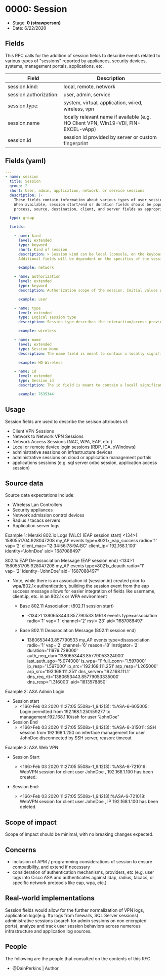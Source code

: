# 0000: Session
<!--^ The ECS team will assign a unique, contiguous RFC number upon merging the initial stage of this RFC, taking care not to conflict with other RFCs.-->

- Stage: **0 (strawperson)** <!-- Update to reflect target stage -->
- Date: 6/22/2020 <!-- Update to reflect date of most recent stage advancement -->

<!--
Stage 0: Provide a high level summary of the premise of these changes. Briefly describe the nature, purpose, and impact of the changes. ~2-5 sentences.
-->

## Fields
This RFC calls for the addition of session fields to describe events related to various types of "sessions" reported by appliances, security devices, systems, management portals, applications, etc.

| Field | Description |
| ----- | ----------- |
|session.kind:            | local, remote, network
|session.authorization:   | user, admin, service
|session.type:            | system, virtual, application, wired, wireless, vpn
|session.name             | locally relevant name if available (e.g. HQ Client VPN, Win19-VDI, FIN-EXCEL-vApp)
|session.id               | session id provided by server or custom fingerprint



## Fields (yaml)
```yaml
---
- name: session
  title: Session
  group: 2
  short: User, admin, application, network, or service sessions
  description: |-
    These fields contain information about various types of user sessions typically reported & logged in an enterprise.
    When available, session start/end or duration fields should be populated, as well as iam, user, network, host, observer,
    process, source, destination, client, and server fields as appropriate.

  type: group

  fields:

    - name: kind
      level: extended
      type: keyword
      short: Kind of session
      description: > Session kind can be local (console, on the keyboard), remote (ssh, vdi, web, ftp), or network (802.1x, wpa, NAC)
      Additional fields will be dependent on the specifics of the session reported.

      example: network

    - name: authorization
      level: extended
      type: keyword
      description: Authorization scope of the session. Initial values will include general user level access (e.g. user vdi/vda, vpn, or web sessions, network access, etc), administrative sessions (root, VMWare Host access, router cli, etc.) or service (network to network VPN, non-user verified services sessions e.g. micro-service backend architectures).

      example: user

    - name: type
      level: extended
      type: Logical session type
      description: Session type describes the interaction/access provided.  Initial values include system (shell or desktop), virtual (VDI), application (web, ftp, etc.), wired (nac, 802.1x), wireless (wpa/.1x), or vpn (ipsec, ssl, etc). Note that actual aaa mechanism (system, domain, wpa, 802.1x) does not indicate a specific session type.

      example: wireless

    - name: name
      level: extended
      type: Session Name
      description: The name field is meant to contain a locally significant identifier for the session as configured. This could represent a VPN group name, a wireless network name (ssid), a wired network segment, VDI service name, or application identifier.

      example: HQ-Wireless

    - name: id
      level: extended
      type: Session id
      description: The id field is meant to contain a locall significant identifier for the session as provided by the observer or host reporting the session.  If no id is provided this field can remain blank, or a hash function similar to network.community_id can be used to discretely identify sessions from unique values.

      example: 7635344
```
<!--
Stage: 1: Describe at a high level how this change affects fields. Which fieldsets will be impacted? How many fields overall? Are we primarily adding fields, removing fields, or changing existing fields? The goal here is to understand the fundamental technical implications and likely extent of these changes. ~2-5 sentences.
-->

<!--
Stage 2: Include new or updated yml field definitions for all of the essential fields in this draft. While not exhaustive, the fields documented here should be comprehensive enough to deeply evaluate the technical considerations of this change. The goal here is to validate the technical details for all essential fields and to provide a basis for adding experimental field definitions to the schema. Use GitHub code blocks with yml syntax formatting.
-->

<!--
Stage 3: Add or update all remaining field definitions. The list should now be exhaustive. The goal here is to validate the technical details of all remaining fields and to provide a basis for releasing these field definitions as beta in the schema. Use GitHub code blocks with yml syntax formatting.
-->

## Usage

Session fields are used to describe the sesison attributes of:
 - Client VPN Sessions
 - Network to Network VPN Sessions
 - Network Access Sessions (NAC, WPA, EAP, etc.)
 - Local or remote device login sessions (RDP, ICA, xWindows)
 - administrative sessions on infrastructure devices
 - administrative sessions on cloud or application management portals
 - applications sessions (e.g. sql server odbc session, application access session)


## Source data
Source data expectations include:
 - Wireless Lan Controllers
 - Security appliances
 - Network admission control devices
 - Radius / tacacs servers
 - Application server logs

Example 1: Meraki 802.1x Logs (WLC)  (EAP session start)
<134>1 1580551704.928047208 my_AP events type=8021x_eap_success radio='1' vap='2' client_mac='12:34:56:78:9A:BC' client_ip='192.168.1.100' identity='JohnDoe' aid='1687088497’

802.1x EAP De-association Message  (EAP session end)
<134>1 1580551705.928047208 my_AP events type=8021x_deauth radio='1' vap='2' identity='JohnDoe' aid='1687088497’'

* Note, while there is an association id (session.id) created prior to wpa/802.1x authentication, building the session event from the eap success message allows for easier integration
 of fields like username, client.ip, etc. in an 802.1x or WPA environment

    * Base 802.11 Association:  (802.11 session start)
        * <134>1 1380653443.857790533 MR18 events type=association radio='1' vap='1' channel='2' rssi='23' aid='1687088497’

    * Base 802.11 Deassociation Message  (802.11 session end)
        * 1380653443.857790533 my_AP events type=disassociation radio='1' vap='2' channel='6' reason='8' instigator='2' duration='11979.728000' auth_neg_dur='1380653443.85779053324000' last_auth_ago='5.074000' is_wpa='1' full_conn='1.597000' ip_resp='1.597000' ip_src='192.168.111.251' arp_resp='1.265000' arp_src='192.168.111.251' dns_server='192.168.111.1' dns_req_rtt='1380653443.85779053335000' dns_resp='1.316000' aid='1813578850'


Example 2: ASA Admin Login
* Session start
    * <166>Feb 03 2020 11:27:05 5508x-1_9.12(3): %ASA-6-605005: Login permitted from 192.168.1.250/59277 to management:192.168.1.10/ssh for user "JohnDoe"
* Session End
    * <166>Feb 03 2020 11:27:05 5508x-1_9.12(3): %ASA-6-315011: SSH session from 192.168.1.250 on interface management for user JohnDoe disconnected by SSH server, reason: timeout

Example 3: ASA Web VPN
* Session Start
    * <166>Feb 03 2020 11:27:05 5508x-1_9.12(3): %ASA-6-721016: WebVPN session for client user JohnDoe , 192.168.1.100 has been created.

* Session End:
    * <166>Feb 03 2020 11:27:05 5508x-1_9.12(3):%ASA-6-721018: WebVPN session for client user JohnDoe , IP 192.168.1.100 has been deleted.

<!--
Stage 1: Provide a high-level description of example sources of data. This does not yet need to be a concrete example of a source document, but instead can simply describe a potential source (e.g. nginx access log). This will ultimately be fleshed out to include literal source examples in a future stage. The goal here is to identify practical sources for these fields in the real world. ~1-3 sentences or unordered list.
-->

<!--
Stage 2: Included a real world example source document. Ideally this example comes from the source(s) identified in stage 1. If not, it should replace them. The goal here is to validate the utility of these field changes in the context of a real world example. Format with the source name as a ### header and the example document in a GitHub code block with json formatting.
-->

<!--
Stage 3: Add more real world example source documents so we have at least 2 total, but ideally 3. Format as described in stage 2.
-->

## Scope of impact

Scope of impact should be minimal, with no breaking changes expected.

<!--
Stage 2: Identifies scope of impact of changes. Are breaking changes required? Should deprecation strategies be adopted? Will significant refactoring be involved? Break the impact down into:
 * Ingestion mechanisms (e.g. beats/logstash)
 * Usage mechanisms (e.g. Kibana applications, detections)
 * ECS project (e.g. docs, tooling)
The goal here is to research and understand the impact of these changes on users in the community and development teams across Elastic. 2-5 sentences each.
-->

## Concerns
- inclusion of APM / programming considerations of session to ensure compatibility, and extend if necessary
- consideration of authentication mechanisms, providers, etc (e.g. user logs into Cisco ASA and authenticates
  against ldap, radius, tacacs, or specific network proteocls like eap, wpa, etc.)
<!--
Stage 1: Identify potential concerns, implementation challenges, or complexity. Spend some time on this. Play devil's advocate. Try to identify the sort of non-obvious challenges that tend to surface later. The goal here is to surface risks early, allow everyone the time to work through them, and ultimately document resolution for posterity's sake.
-->

<!--
Stage 2: Document new concerns or resolutions to previously listed concerns. It's not critical that all concerns have resolutions at this point, but it would be helpful if resolutions were taking shape for the most significant concerns.
-->

<!--
Stage 3: Document resolutions for all existing concerns. Any new concerns should be documented along with their resolution. The goal here is to eliminate the risk of churn and instability by resolving outstanding concerns.
-->

<!--
Stage 4: Document any new concerns and their resolution. The goal here is to eliminate risk of churn and instability by ensuring all concerns have been addressed.
-->

## Real-world implementations
Session fields would allow for the further normalization of VPN logs, application logs(e.g. ftp logs from firewalls, SQL Server sessions) administrative sessions (search for admin sessions on non encrypted ports), analyze and track user session behaviors across numerous infrastructure and application log sources.

<!--
Stage 4: Identify at least one real-world, production-ready implementation that uses these updated field definitions. An example of this might be a GA feature in an Elastic application in Kibana.
-->

## People

The following are the people that consulted on the contents of this RFC.

* @DainPerkins | Author

<!--
Who will be or has consulted on the contents of this RFC? Identify authorship and sponsorship, and optionally identify the nature of involvement of others. Link to GitHub aliases where possible. This list will likely change or grow stage after stage.

e.g.:

* @Yasmina | author
* @Monique | sponsor
* @EunJung | subject matter expert
* @JaneDoe | grammar, spelling, prose
* @Mariana
-->

